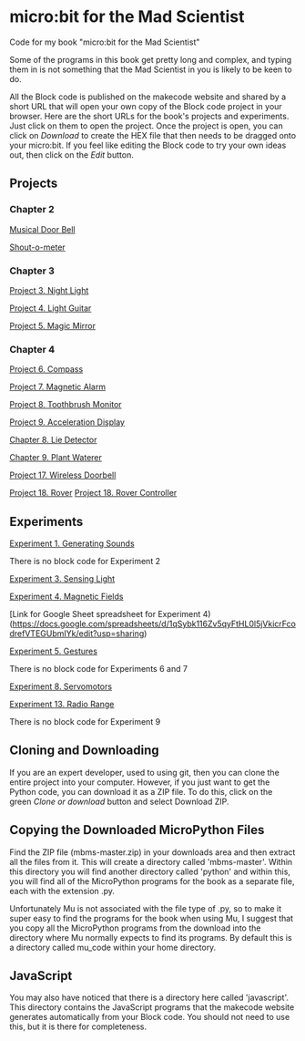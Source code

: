 # micro:bit for the Mad Scientist

Code for my book "micro:bit for the Mad Scientist"

Some of the programs in this book get pretty long and complex, and typing them in is not something that the Mad Scientist in you is likely to be keen to do. 

All the Block code is published on the makecode website and shared by a short URL that will open your own copy of the Block code project in your browser. Here are the short URLs for the book's projects and experiments. Just click on them to open the project. Once the project is open, you can click on _Download_ to create the HEX file that then needs to be dragged onto your micro:bit. If you feel like editing the Block code to try your own ideas out, then click on the _Edit_ button.

## Projects

### Chapter 2
[Musical Door Bell](https://makecode.microbit.org/_bo6T1f286Kos)

[Shout-o-meter](https://makecode.microbit.org/_0drcfrM7kUE6)



### Chapter 3
[Project 3. Night Light](https://makecode.microbit.org/_Tf4E9w3xb0sU)

[Project 4. Light Guitar](https://makecode.microbit.org/_HxdFekC57XkA)

[Project 5. Magic Mirror](https://makecode.microbit.org/_ERbTiwTzY0zu)


### Chapter 4

[Project 6. Compass](https://makecode.microbit.org/_YKE4j3io9Wxu)

[Project 7. Magnetic Alarm](https://makecode.microbit.org/_Fab659PCW4VL)

[Project 8. Toothbrush Monitor](https://makecode.microbit.org/_Dh7VJw3Hz1Wx)




[Project 9. Acceleration Display](https://makecode.microbit.org/_Vu8cdtPzpbrq)

[Chapter 8. Lie Detector](https://makecode.microbit.org/_htdLYViYw2mb)

[Chapter 9. Plant Waterer](https://makecode.microbit.org/_VrVemL7Kx2FP)

[Project 17. Wireless Doorbell](https://makecode.microbit.org/_h1AH7agkv2Fw)

[Project 18. Rover](https://makecode.microbit.org/_FTPcwRg3CPjV)
[Project 18. Rover Controller](https://makecode.microbit.org/_L69HYaPvU53t)



## Experiments

[Experiment 1. Generating Sounds](https://makecode.microbit.org/_eerYohUaWVqp)

There is no block code for Experiment 2

[Experiment 3. Sensing Light](https://makecode.microbit.org/_WzAc3vfXcKg1) 

[Experiment 4. Magnetic Fields](https://makecode.microbit.org/_5HhbF218K6j8) 

[Link for Google Sheet spreadsheet for Experiment 4)(https://docs.google.com/spreadsheets/d/1qSybk116Zv5qyFtHL0l5jVkicrFcodrefVTEGUbmIYk/edit?usp=sharing)


[Experiment 5. Gestures](https://makecode.microbit.org/_hX3Cx5AFm2X7)

There is no block code for Experiments 6 and 7

[Experiment 8. Servomotors](https://makecode.microbit.org/_RsRRuvUH89kL)

[Experiment 13. Radio Range](https://makecode.microbit.org/_ED6Rw8KL8hro)


There is no block code for Experiment 9


## Cloning and Downloading 

If you are an expert developer, used to using git, then you can clone the entire project into your computer. However, if you just want to get the Python code, you can download it as a ZIP file. To do this, click on the green _Clone or download_ button and select Download ZIP.


## Copying the Downloaded MicroPython Files

Find the ZIP file (mbms-master.zip) in your downloads area and then extract all the files from it. This will create a directory called 'mbms-master'. Within this directory you will find another directory called 'python' and within this, you will find all of the MicroPython programs for the book as a separate file, each with the extension .py.

Unfortunately Mu is not associated with the file type of .py, so to make it super easy to find the programs for the book when using Mu, I suggest that you copy all the MicroPython programs from the download into the directory where Mu normally expects to find its programs. By default this is a directory called mu_code within your home directory.


## JavaScript

You may also have noticed that there is a directory here called 'javascript'. This directory contains the JavaScript programs that the makecode website generates automatically from your Block code. You should not need to use this, but it is there for completeness.

